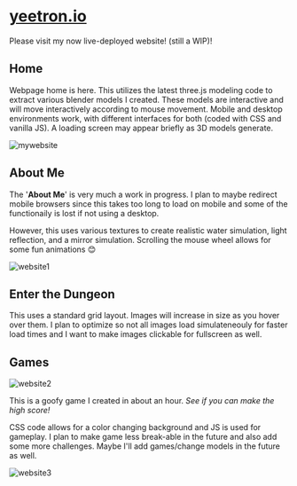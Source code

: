 # [yeetron.io](https://yeetron.io/)

Please visit my now live-deployed website! (still a WIP)!


## Home
Webpage home is here. This utilizes the latest three.js modeling code to extract various blender models I created. These models are interactive and will move interactively according to mouse movement. Mobile and desktop environments work, with different interfaces for both (coded with CSS and vanilla JS). A loading screen may appear briefly as 3D models generate.

![mywebsite](https://github.com/ThomasCholak/Yeetron/assets/63080803/d09a7bed-2a35-4586-939f-66bfd2998fe9)


## About Me
The '<b>About Me</b>' is very much a work in progress. I plan to maybe redirect mobile browsers since this takes too long to load on mobile and some of the functionaily is lost if not using a desktop.

However, this uses various textures to create realistic water simulation, light reflection, and a mirror simulation. Scrolling the mouse wheel allows for some fun animations 😊

![website1](https://github.com/ThomasCholak/Yeetron/assets/63080803/323b3d11-4feb-403d-ac25-83eecd663fce)


## Enter the Dungeon
This uses a standard grid layout. Images will increase in size as you hover over them. I plan to optimize so not all images load simulateneouly for faster load times and I want to make images clickable for fullscreen as well.


## Games
![website2](https://github.com/ThomasCholak/Yeetron/assets/63080803/598e92a2-b72e-4b90-ad11-a79e36bc5225)

This is a goofy game I created in about an hour. <i>See if you can make the high score!</i>

CSS code allows for a color changing background and JS is used for gameplay. I plan to make game less break-able in the future and also add some more challenges. Maybe I'll add games/change models in the future as well.

![website3](https://github.com/ThomasCholak/Yeetron/assets/63080803/fd6e38d8-c22b-449d-ae5e-25688165ec8c)
